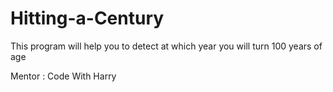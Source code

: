 # Hitting-a-Century
This program will help you to detect at which year you will turn 100 years of age

Mentor : Code With Harry
